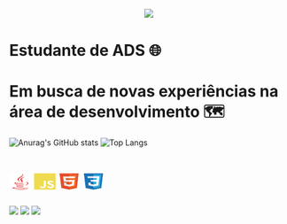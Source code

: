 <!-- 🎉 HEADER ANIMADO -->
<p align="center">
  <img src="https://readme-typing-svg.herokuapp.com?font=Fira+Code&size=30&pause=1000&color=07F5DC&center=true&vCenter=true&width=800&height=80&lines=Olá+World,+meu+nome+é+Rafael+Gomes!;🧑🏿‍💻;"Typing SVG">
  
# Estudante de ADS 🌐
# Em busca de novas experiências na área de desenvolvimento 🗺️

![Anurag's GitHub stats](https://github-readme-stats.vercel.app/api?username=Balrogrj&show_icons=true&theme=dark)
![Top Langs](https://github-readme-stats.vercel.app/api/top-langs/?username=Balrogrj&layout=compact&theme=dark)<picture>
##
<div style="display: inline_block"><br> 
  <img align="center" alt="Rafa-Java" height="30" width="40" src="https://raw.githubusercontent.com/devicons/devicon/master/icons/java/java-plain.svg">
  <img align="center" alt="Rafa-Js" height="30" width="40" src="https://raw.githubusercontent.com/devicons/devicon/master/icons/javascript/javascript-plain.svg">
  <img align="center" alt="Rafa-HTML" height="30" width="40" src="https://raw.githubusercontent.com/devicons/devicon/master/icons/html5/html5-original.svg">
  <img align="center" alt="Rafa-CSS" height="30" width="40" src="https://raw.githubusercontent.com/devicons/devicon/master/icons/css3/css3-original.svg">
</div>

  ##
<div> 
  <a href="https://www.instagram.com/balrogdev/?igsh=MW81NG51M3k4NzRuZA%3D%3D#" target="_blank"><img src="https://img.shields.io/badge/-Instagram-%23E4405F?style=for-the-badge&logo=instagram&logoColor=white" target="_blank"></a>
  <a href = "mailto:rafaelurucania@gmail.com"><img src="https://img.shields.io/badge/-Gmail-%23333?style=for-the-badge&logo=gmail&logoColor=white" target="_blank"></a>
  <a href="https://www.linkedin.com/in/rafael-gomes-b8739477/" target="_blank"><img src="https://img.shields.io/badge/-LinkedIn-%230077B5?style=for-the-badge&logo=linkedin&logoColor=white" target="_blank"></a> 
</div>
